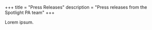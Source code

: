 +++
title = "Press Releases"
description = "Press releases from the Spotlight PA team"
+++

Lorem ipsum.
